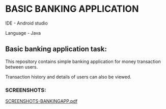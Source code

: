 # BASIC BANKING APPLICATION

   IDE - Android studio
   
   Language - Java
   
## Basic banking application task:

  This repository contains simple banking application for money transaction between users.  
  
  Transaction history and details of users can also be viewed.
  
  
###   SCREENSHOTS:
   
   [SCREENSHOTS-BANKINGAPP.pdf](https://github.com/be20f20/basicbanking/files/10877911/SCREENSHOTS-BANKINGAPP.pdf)
